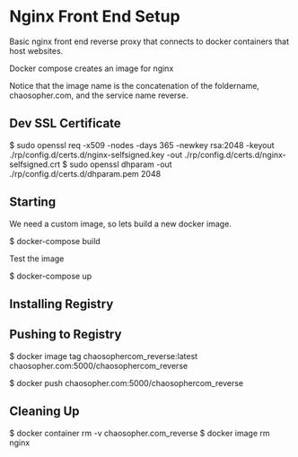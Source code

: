 # Nginx Front End Setup

Basic nginx front end reverse proxy that connects to docker containers 
that host websites.

Docker compose creates an image for nginx

Notice that the image name is the concatenation of the foldername, chaosopher.com, and the service name reverse. 

## Dev SSL Certificate

$ sudo openssl req -x509 -nodes -days 365 -newkey rsa:2048 -keyout ./rp/config.d/certs.d/nginx-selfsigned.key -out ./rp/config.d/certs.d/nginx-selfsigned.crt
$ sudo openssl dhparam -out ./rp/config.d/certs.d/dhparam.pem 2048

## Starting

We need a custom image, so lets build a new docker image.

$ docker-compose build

Test the image

$ docker-compose up


## Installing Registry

## Pushing to Registry

$ docker image tag chaosophercom_reverse:latest chaosopher.com:5000/chaosophercom_reverse

$ docker push chaosopher.com:5000/chaosophercom_reverse

## Cleaning Up

$ docker container rm -v chaosopher.com_reverse
$ docker image rm nginx
